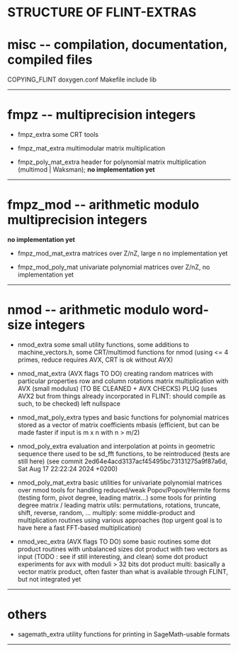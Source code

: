 STRUCTURE OF FLINT-EXTRAS
=========================

# misc -- compilation, documentation, compiled files

COPYING_FLINT
doxygen.conf
Makefile
include
lib

---

# fmpz -- multiprecision integers

- fmpz_extra
some CRT tools

- fmpz_mat_extra
multimodular matrix multiplication

- fmpz_poly_mat_extra
header for polynomial matrix multiplication (multimod | Waksman);
**no implementation yet**

---

# fmpz_mod -- arithmetic modulo multiprecision integers

**no implementation yet**

- fmpz_mod_mat_extra
matrices over Z/nZ, large n
no implementation yet

- fmpz_mod_poly_mat
univariate polynomial matrices over Z/nZ,
no implementation yet

---

# nmod -- arithmetic modulo word-size integers

- nmod_extra
some small utility functions,
some additions to machine_vectors.h,
some CRT/multimod functions for nmod
     (using <= 4 primes, reduce requires AVX, CRT is ok without AVX)

- nmod_mat_extra   (AVX flags TO DO)
creating random matrices with particular properties
row and column rotations
matrix multiplication with AVX (small modulus)  (TO BE CLEANED + AVX CHECKS)
PLUQ (uses AVX2 but from things already incorporated in FLINT: should compile as such, to be checked)
left nullspace

- nmod_mat_poly_extra
types and basic functions for polynomial matrices stored as a vector of matrix coefficients
mbasis (efficient, but can be made faster if input is m x n with n > m/2)

- nmod_poly_extra
evaluation and interpolation at points in geometric sequence
there used to be sd_fft functions, to be reintroduced (tests are still here)
   (see commit 2ed64e4acd3137acf45495bc73131275a9f87a6d, Sat Aug 17 22:22:24 2024 +0200)

- nmod_poly_mat_extra
basic utilities for univariate polynomial matrices over nmod
tools for handling reduced/weak Popov/Popov/Hermite forms (testing form, pivot degree, leading matrix...)
some tools for printing degree matrix / leading matrix
utils: permutations, rotations, truncate, shift, reverse, random, ...
multiply: some middle-product and multiplication routines using various approaches (top urgent goal is to have here a fast FFT-based multiplication)


- nmod_vec_extra   (AVX flags TO DO)
some basic routines
some dot product routines with unbalanced sizes
dot product with two vectors as input (TODO : see if still interesting, and clean)
some dot product experiments for avx with moduli > 32 bits
dot product multi: basically a vector matrix product, often faster than what is available through FLINT, but not integrated yet

---

# others

- sagemath_extra
utility functions for printing in SageMath-usable formats

---

